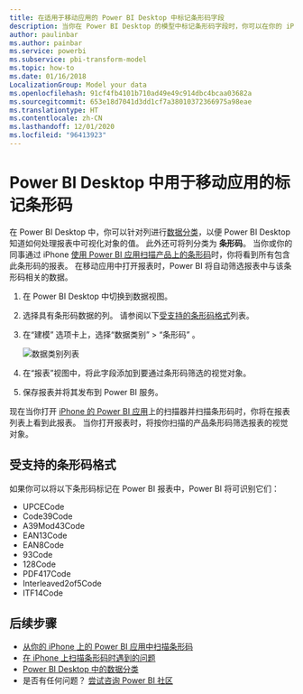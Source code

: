 ```yaml
---
title: 在适用于移动应用的 Power BI Desktop 中标记条形码字段
description: 当你在 Power BI Desktop 的模型中标记条形码字段时，你可以在你的 iPhone 的 Power BI 应用中自动为条形码筛选数据。
author: paulinbar
ms.author: painbar
ms.service: powerbi
ms.subservice: pbi-transform-model
ms.topic: how-to
ms.date: 01/16/2018
LocalizationGroup: Model your data
ms.openlocfilehash: 91cf4fb4101b710ad49e49c914dbc4bcaa03682a
ms.sourcegitcommit: 653e18d7041d3dd1cf7a38010372366975a98eae
ms.translationtype: HT
ms.contentlocale: zh-CN
ms.lasthandoff: 12/01/2020
ms.locfileid: "96413923"
---
```

# <a name="tag-barcodes-in-power-bi-desktop-for-use-in-the-mobile-app"></a>Power BI Desktop 中用于移动应用的标记条形码

在 Power BI Desktop 中，你可以针对列进行[数据分类](desktop-data-categorization.md)，以便 Power BI Desktop 知道如何处理报表中可视化对象的值。 此外还可将列分类为 **条形码**。 当你或你的同事通过 iPhone [使用 Power BI 应用扫描产品上的条形码](../consumer/mobile/mobile-apps-scan-barcode-iphone.md)时，你将看到所有包含此条形码的报表。 在移动应用中打开报表时，Power BI 将自动筛选报表中与该条形码相关的数据。

1. 在 Power BI Desktop 中切换到数据视图。
2. 选择具有条形码数据的列。 请参阅以下[受支持的条形码格式](#supported-barcode-formats)列表。
3. 在“建模”  选项卡上，选择“数据类别”   > “条形码”  。
   
    ![数据类别列表](media/desktop-mobile-barcodes/power-bi-desktop-barcode.png)
4. 在“报表”视图中，将此字段添加到要通过条形码筛选的视觉对象。
5. 保存报表并将其发布到 Power BI 服务。

现在当你打开 [iPhone 的 Power BI 应用](../consumer/mobile/mobile-iphone-app-get-started.md)上的扫描器并扫描条形码时，你将在报表列表上看到此报表。 当你打开报表时，将按你扫描的产品条形码筛选报表的视觉对象。

## <a name="supported-barcode-formats"></a>受支持的条形码格式
如果你可以将以下条形码标记在 Power BI 报表中，Power BI 将可识别它们： 

* UPCECode 
* Code39Code  
* A39Mod43Code 
* EAN13Code 
* EAN8Code  
* 93Code  
* 128Code 
* PDF417Code 
* Interleaved2of5Code 
* ITF14Code 

## <a name="next-steps"></a>后续步骤
* [从你的 iPhone 上的 Power BI 应用中扫描条形码](../consumer/mobile/mobile-apps-scan-barcode-iphone.md)
* [在 iPhone 上扫描条形码时遇到的问题](../consumer/mobile/mobile-apps-scan-barcode-iphone.md#issues-with-scanning-a-barcode)
* [Power BI Desktop 中的数据分类](desktop-data-categorization.md)  
* 是否有任何问题？ [尝试咨询 Power BI 社区](https://community.powerbi.com/)
